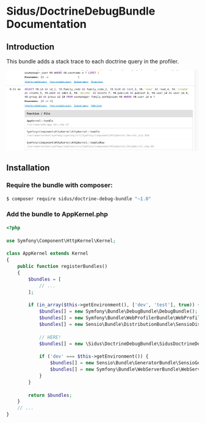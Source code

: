 Sidus/DoctrineDebugBundle Documentation
==================================

## Introduction

This bundle adds a stack trace to each doctrine query in the profiler.

![Example](Resources/documentation/exemple.png)

## Installation

### Require the bundle with composer:

````bash
$ composer require sidus/doctrine-debug-bundle "~1.0"
````

### Add the bundle to AppKernel.php

```php
<?php

use Symfony\Component\HttpKernel\Kernel;

class AppKernel extends Kernel
{
    public function registerBundles()
    {
        $bundles = [
            // ...
        ];

        if (in_array($this->getEnvironment(), ['dev', 'test'], true)) {
            $bundles[] = new Symfony\Bundle\DebugBundle\DebugBundle();
            $bundles[] = new Symfony\Bundle\WebProfilerBundle\WebProfilerBundle();
            $bundles[] = new Sensio\Bundle\DistributionBundle\SensioDistributionBundle();
            
            // HERE!
            $bundles[] = new \Sidus\DoctrineDebugBundle\SidusDoctrineDebugBundle();

            if ('dev' === $this->getEnvironment()) {
                $bundles[] = new Sensio\Bundle\GeneratorBundle\SensioGeneratorBundle();
                $bundles[] = new Symfony\Bundle\WebServerBundle\WebServerBundle();
            }
        }

        return $bundles;
    }
    // ...
}
```
